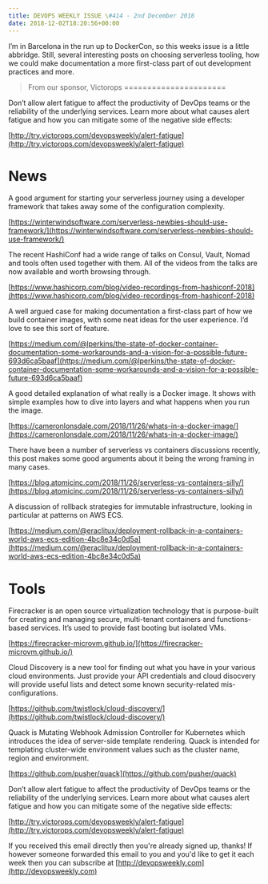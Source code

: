 ```yaml
---
title: DEVOPS WEEKLY ISSUE \#414 - 2nd December 2018 
date: 2018-12-02T18:20:56+00:00
---
```


I’m in Barcelona in the run up to DockerCon, so this weeks issue is a little abbridge. Still, several interesting posts on choosing serverless tooling, how we could make documentation a more first-class part of out development practices and more.


>From our sponsor, Victorops
======================

Don’t allow alert fatigue to affect the productivity of DevOps teams or the reliability of the underlying services. Learn more about what causes alert fatigue and how you can mitigate some of the negative side effects:

[http://try.victorops.com/devopsweekly/alert-fatigue](http://try.victorops.com/devopsweekly/alert-fatigue)


News
====

A good argument for starting your serverless journey using a developer framework that takes away some of the configuration complexity.

[https://winterwindsoftware.com/serverless-newbies-should-use-framework/](https://winterwindsoftware.com/serverless-newbies-should-use-framework/)


The recent HashiConf had a wide range of talks on Consul, Vault, Nomad and tools often used together with them. All of the videos from the talks are now available and worth browsing through.

[https://www.hashicorp.com/blog/video-recordings-from-hashiconf-2018](https://www.hashicorp.com/blog/video-recordings-from-hashiconf-2018)


A well argued case for making documentation a first-class part of how we build container images, with some neat ideas for the user experience. I’d love to see this sort of feature.

[https://medium.com/@lperkins/the-state-of-docker-container-documentation-some-workarounds-and-a-vision-for-a-possible-future-693d6ca5baaf](https://medium.com/@lperkins/the-state-of-docker-container-documentation-some-workarounds-and-a-vision-for-a-possible-future-693d6ca5baaf)


A good detailed explanation of what really is a Docker image. It shows with simple examples how to dive into layers and what happens when you run the image.

[https://cameronlonsdale.com/2018/11/26/whats-in-a-docker-image/](https://cameronlonsdale.com/2018/11/26/whats-in-a-docker-image/)


There have been a number of serverless vs containers discussions recently, this post makes some good arguments about it being the wrong framing in many cases.

[https://blog.atomicinc.com/2018/11/26/serverless-vs-containers-silly/](https://blog.atomicinc.com/2018/11/26/serverless-vs-containers-silly/)


A discussion of rollback strategies for immutable infrastructure, looking in particular at patterns on AWS ECS.

[https://medium.com/@eraclitux/deployment-rollback-in-a-containers-world-aws-ecs-edition-4bc8e34c0d5a](https://medium.com/@eraclitux/deployment-rollback-in-a-containers-world-aws-ecs-edition-4bc8e34c0d5a)


Tools
====

Firecracker is an open source virtualization technology that is purpose-built for creating and managing secure, multi-tenant containers and functions-based services. It’s used to provide fast booting but isolated VMs.

[https://firecracker-microvm.github.io/](https://firecracker-microvm.github.io/)


Cloud Discovery is a new tool for finding out what you have in your various cloud environments. Just provide your API credentials and cloud disocvery will provide useful lists and detect some known security-related mis-configurations.

[https://github.com/twistlock/cloud-discovery/](https://github.com/twistlock/cloud-discovery/)


Quack is Mutating Webhook Admission Controller for Kubernetes which introduces the idea of server-side template rendering. Quack is intended for templating cluster-wide environment values such as the cluster name, region and environment.

[https://github.com/pusher/quack](https://github.com/pusher/quack)



Don’t allow alert fatigue to affect the productivity of DevOps teams or the reliability of the underlying services. Learn more about what causes alert fatigue and how you can mitigate some of the negative side effects:

[http://try.victorops.com/devopsweekly/alert-fatigue](http://try.victorops.com/devopsweekly/alert-fatigue)




If you received this email directly then you're already signed up, thanks! If however someone forwarded this email to you and you'd like to get it each week then you can subscribe at [http://devopsweekly.com](http://devopsweekly.com)

